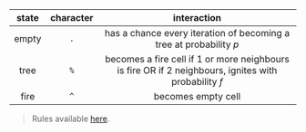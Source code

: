| state | character | interaction |
| :---: | :---: | :---: |
| empty | `.` | has a chance every iteration of becoming a tree at probability *p* |
| tree | `%` | becomes a fire cell if 1 or more neighbours is fire OR if 2 neighbours, ignites with probability *f* |
| fire | `^` | becomes empty cell |

> Rules available [here](https://dev.to/triplebyte/how-fire-spreads-mathematical-models-and-simulators-395c).
